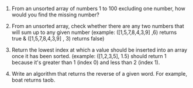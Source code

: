 1. From an unsorted array of numbers 1 to 100 excluding one number, how
would you find the missing number?


2. From an unsorted array, check whether there are any two numbers that
will sum up to any given number (example: ([1,5,7,8,4,3,9] ,6) returns
true & ([1,5,7,8,4,3,9] , 3) returns false)


3. Return the lowest index at which a value should be inserted into an array
once it has been sorted. (example: ([1,2,3,5], 1.5) should return 1
because it's greater than 1 (index 0) and less than 2 (index 1).


4. Write an algorithm that returns the reverse of a given word. For example, boat returns taob.